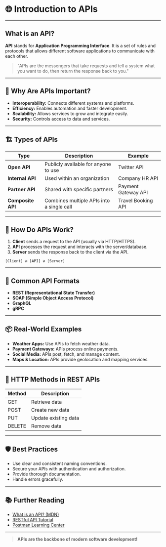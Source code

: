 # 🌐 Introduction to APIs

---

## What is an API?

**API** stands for **Application Programming Interface**. It is a set of rules and protocols that allows different software applications to communicate with each other.

> "APIs are the messengers that take requests and tell a system what you want to do, then return the response back to you."

---

## 🧩 Why Are APIs Important?

- **Interoperability:** Connects different systems and platforms.
- **Efficiency:** Enables automation and faster development.
- **Scalability:** Allows services to grow and integrate easily.
- **Security:** Controls access to data and services.

---

## 🏗️ Types of APIs

| Type            | Description                                      | Example                |
|-----------------|--------------------------------------------------|------------------------|
| **Open API**    | Publicly available for anyone to use             | Twitter API            |
| **Internal API**| Used within an organization                      | Company HR API         |
| **Partner API** | Shared with specific partners                    | Payment Gateway API    |
| **Composite API**| Combines multiple APIs into a single call        | Travel Booking API     |

---

## 🔗 How Do APIs Work?

1. **Client** sends a request to the API (usually via HTTP/HTTPS).
2. **API** processes the request and interacts with the server/database.
3. **Server** sends the response back to the client via the API.

```
[Client] ⇄ [API] ⇄ [Server]
```

---

## 📝 Common API Formats

- **REST (Representational State Transfer)**
- **SOAP (Simple Object Access Protocol)**
- **GraphQL**
- **gRPC**

---

## 📦 Real-World Examples

- **Weather Apps:** Use APIs to fetch weather data.
- **Payment Gateways:** APIs process online payments.
- **Social Media:** APIs post, fetch, and manage content.
- **Maps & Location:** APIs provide geolocation and mapping services.

---

## 🚦 HTTP Methods in REST APIs

| Method  | Description         |
|---------|---------------------|
| GET     | Retrieve data       |
| POST    | Create new data     |
| PUT     | Update existing data|
| DELETE  | Remove data         |

---

## 🛡️ Best Practices

- Use clear and consistent naming conventions.
- Secure your APIs with authentication and authorization.
- Provide thorough documentation.
- Handle errors gracefully.

---

## 📚 Further Reading

- [What is an API? (MDN)](https://developer.mozilla.org/en-US/docs/Learn/JavaScript/Client-side_web_APIs/Introduction)
- [RESTful API Tutorial](https://restfulapi.net/)
- [Postman Learning Center](https://learning.postman.com/)

---

> **APIs are the backbone of modern software development!**
